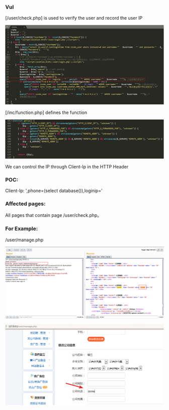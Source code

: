### Vul

[/user/check.php] is used to verify the user and record the user IP

![image](img/1.png)

[/inc/function.php] defines the function

![image](img/2.png)

We can control the IP through Client-Ip in the HTTP Header

### POC:
Client-Ip: ',phone=(select database()),loginip='
### Affected pages:
All pages that contain page /user/check.php。
### For Example:
/user/manage.php

![image](img/3.png)

![image](img/4.png)

